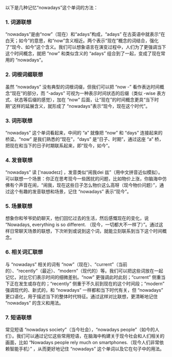 以下是几种记忆“nowadays”这个单词的方法：

### 1. 词源联想
 “nowadays”是由“now”（现在）和“adays”构成，“adays” 在古英语中就表示“在白天；如今”的意思，和“now”含义相近。两个表示“现在”概念的词结合，强化了“现今、如今”这个含义。我们可以想象语言在演变过程中，人们为了更强调当下这个时间概念，就把 “now” 和类似含义的 “adays” 组合到了一起，变成了现在常用的 “nowadays”。

### 2. 词根词缀联想
虽然 “nowadays” 没有典型的词根词缀，但我们可以把 “now -” 看作表达时间概念“现在”的部分，而 “-adays” 可视为一种表示时间状态的后缀（类似 -wise 表方式、状态等后缀的感觉），加在 “now” 后面，让“现在”的时间概念更具“当下时期”这样的延展含义，就形成了 “nowadays”表示“现今，现在这个时代”。

### 3. 词形联想
 “nowadays” 这个单词看起来，中间的 “a” 就像把 “now” 和 “days” 连接起来的桥梁。“now” 是我们熟悉的“现在”，“days” 是“日子、时期”，通过这座 “a” 桥，把现在和当下的日子时期联系起来，即“现今，如今”。

### 4. 发音联想
 “nowadays” 读 ['naʊədeɪz] ，发音类似“闹我dei 兹”（用中文拼音近似模拟）。可以联想一个场景：你正在思考现今一些困扰的问题，比如物价上涨，你脑海中仿佛有个声音在闹，“闹我，现在这些日子怎么物价这么高呀（现今物价问题）”，通过这个有趣的发音联想和场景，记住 “nowadays” 表示“现今”。

### 5. 场景联想
想象你和爷爷奶奶聊天，他们回忆过去的生活，然后感慨现在的变化，说 “Nowadays, everything is so different. （现今，一切都大不一样了）”。通过这样日常聊天场景的联想，下次听到或说到这个词，就能立刻联系到当下这个时间概念。

### 6. 相关词汇联想
与 “nowadays” 相关的词有 “now”（现在）、“current”（当前的）、“recently”（最近）、“modern”（现代的）等。我们可以把这些词放在一起记忆，对比它们表示时间的细微差别。“now” 更强调此时此刻；“current” 侧重当下正在发生或存在的；“recently” 侧重于不久前到现在的这个时间段；“modern” 强调现代的、新式的，和 “nowadays” 一样都和当下时代有关，但 “nowadays” 更口语化，用于描述当下的整体时代特征。通过这样对比联想，更清晰地记住 “nowadays” 的含义和用法。

### 7. 短语联想
常见短语 “nowadays society”（当今社会），“nowadays people”（如今的人们）。我们可以通过记忆这些常用短语，在脑海中构建关于现今社会和人们相关的画面，比如 “Nowadays people rely much on smartphones.（现今人们非常依赖智能手机）” ，从而更好地记住 “nowadays” 这个单词以及它在句子中的用法。 